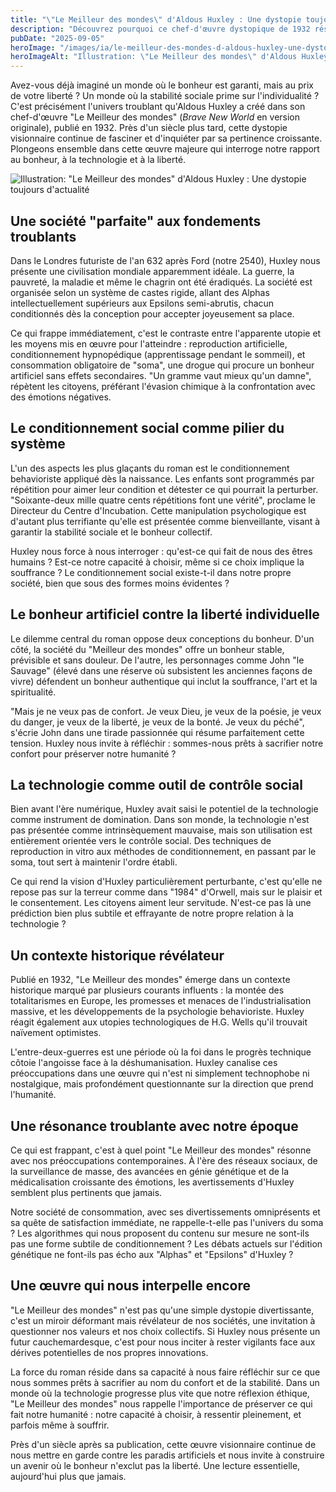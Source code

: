 ```yaml
---
title: "\"Le Meilleur des mondes\" d'Aldous Huxley : Une dystopie toujours d'actualité"
description: "Découvrez pourquoi ce chef-d'œuvre dystopique de 1932 résonne encore aujourd'hui avec ses thèmes de conditionnement social, bonheur artificiel et technologie."
pubDate: "2025-09-05"
heroImage: "/images/ia/le-meilleur-des-mondes-d-aldous-huxley-une-dystopie-toujours-d-actualite-hero/le-meilleur-des-mondes-d-aldous-huxley-une-dystopie-toujours-d-actualite-hero.png"
heroImageAlt: "Illustration: \"Le Meilleur des mondes\" d'Aldous Huxley : Une dystopie toujours d'actualité"
---
```


Avez-vous déjà imaginé un monde où le bonheur est garanti, mais au prix de votre liberté ? Un monde où la stabilité sociale prime sur l'individualité ? C'est précisément l'univers troublant qu'Aldous Huxley a créé dans son chef-d'œuvre "Le Meilleur des mondes" (*Brave New World* en version originale), publié en 1932. Près d'un siècle plus tard, cette dystopie visionnaire continue de fasciner et d'inquiéter par sa pertinence croissante. Plongeons ensemble dans cette œuvre majeure qui interroge notre rapport au bonheur, à la technologie et à la liberté.


![Illustration: "Le Meilleur des mondes" d'Aldous Huxley : Une dystopie toujours d'actualité](/images/ia/le-meilleur-des-mondes-d-aldous-huxley-une-dystopie-toujours-d-actualite-inline/le-meilleur-des-mondes-d-aldous-huxley-une-dystopie-toujours-d-actualite-inline.png)


## Une société "parfaite" aux fondements troublants

Dans le Londres futuriste de l'an 632 après Ford (notre 2540), Huxley nous présente une civilisation mondiale apparemment idéale. La guerre, la pauvreté, la maladie et même le chagrin ont été éradiqués. La société est organisée selon un système de castes rigide, allant des Alphas intellectuellement supérieurs aux Epsilons semi-abrutis, chacun conditionnés dès la conception pour accepter joyeusement sa place.

Ce qui frappe immédiatement, c'est le contraste entre l'apparente utopie et les moyens mis en œuvre pour l'atteindre : reproduction artificielle, conditionnement hypnopédique (apprentissage pendant le sommeil), et consommation obligatoire de "soma", une drogue qui procure un bonheur artificiel sans effets secondaires. "Un gramme vaut mieux qu'un damne", répètent les citoyens, préférant l'évasion chimique à la confrontation avec des émotions négatives.

## Le conditionnement social comme pilier du système

L'un des aspects les plus glaçants du roman est le conditionnement behavioriste appliqué dès la naissance. Les enfants sont programmés par répétition pour aimer leur condition et détester ce qui pourrait la perturber. "Soixante-deux mille quatre cents répétitions font une vérité", proclame le Directeur du Centre d'Incubation. Cette manipulation psychologique est d'autant plus terrifiante qu'elle est présentée comme bienveillante, visant à garantir la stabilité sociale et le bonheur collectif.

Huxley nous force à nous interroger : qu'est-ce qui fait de nous des êtres humains ? Est-ce notre capacité à choisir, même si ce choix implique la souffrance ? Le conditionnement social existe-t-il dans notre propre société, bien que sous des formes moins évidentes ?

## Le bonheur artificiel contre la liberté individuelle

Le dilemme central du roman oppose deux conceptions du bonheur. D'un côté, la société du "Meilleur des mondes" offre un bonheur stable, prévisible et sans douleur. De l'autre, les personnages comme John "le Sauvage" (élevé dans une réserve où subsistent les anciennes façons de vivre) défendent un bonheur authentique qui inclut la souffrance, l'art et la spiritualité.

"Mais je ne veux pas de confort. Je veux Dieu, je veux de la poésie, je veux du danger, je veux de la liberté, je veux de la bonté. Je veux du péché", s'écrie John dans une tirade passionnée qui résume parfaitement cette tension. Huxley nous invite à réfléchir : sommes-nous prêts à sacrifier notre confort pour préserver notre humanité ?

## La technologie comme outil de contrôle social

Bien avant l'ère numérique, Huxley avait saisi le potentiel de la technologie comme instrument de domination. Dans son monde, la technologie n'est pas présentée comme intrinsèquement mauvaise, mais son utilisation est entièrement orientée vers le contrôle social. Des techniques de reproduction in vitro aux méthodes de conditionnement, en passant par le soma, tout sert à maintenir l'ordre établi.

Ce qui rend la vision d'Huxley particulièrement perturbante, c'est qu'elle ne repose pas sur la terreur comme dans "1984" d'Orwell, mais sur le plaisir et le consentement. Les citoyens aiment leur servitude. N'est-ce pas là une prédiction bien plus subtile et effrayante de notre propre relation à la technologie ?

## Un contexte historique révélateur

Publié en 1932, "Le Meilleur des mondes" émerge dans un contexte historique marqué par plusieurs courants influents : la montée des totalitarismes en Europe, les promesses et menaces de l'industrialisation massive, et les développements de la psychologie behavioriste. Huxley réagit également aux utopies technologiques de H.G. Wells qu'il trouvait naïvement optimistes.

L'entre-deux-guerres est une période où la foi dans le progrès technique côtoie l'angoisse face à la déshumanisation. Huxley canalise ces préoccupations dans une œuvre qui n'est ni simplement technophobe ni nostalgique, mais profondément questionnante sur la direction que prend l'humanité.

## Une résonance troublante avec notre époque

Ce qui est frappant, c'est à quel point "Le Meilleur des mondes" résonne avec nos préoccupations contemporaines. À l'ère des réseaux sociaux, de la surveillance de masse, des avancées en génie génétique et de la médicalisation croissante des émotions, les avertissements d'Huxley semblent plus pertinents que jamais.

Notre société de consommation, avec ses divertissements omniprésents et sa quête de satisfaction immédiate, ne rappelle-t-elle pas l'univers du soma ? Les algorithmes qui nous proposent du contenu sur mesure ne sont-ils pas une forme subtile de conditionnement ? Les débats actuels sur l'édition génétique ne font-ils pas écho aux "Alphas" et "Epsilons" d'Huxley ?

## Une œuvre qui nous interpelle encore

"Le Meilleur des mondes" n'est pas qu'une simple dystopie divertissante, c'est un miroir déformant mais révélateur de nos sociétés, une invitation à questionner nos valeurs et nos choix collectifs. Si Huxley nous présente un futur cauchemardesque, c'est pour nous inciter à rester vigilants face aux dérives potentielles de nos propres innovations.

La force du roman réside dans sa capacité à nous faire réfléchir sur ce que nous sommes prêts à sacrifier au nom du confort et de la stabilité. Dans un monde où la technologie progresse plus vite que notre réflexion éthique, "Le Meilleur des mondes" nous rappelle l'importance de préserver ce qui fait notre humanité : notre capacité à choisir, à ressentir pleinement, et parfois même à souffrir.

Près d'un siècle après sa publication, cette œuvre visionnaire continue de nous mettre en garde contre les paradis artificiels et nous invite à construire un avenir où le bonheur n'exclut pas la liberté. Une lecture essentielle, aujourd'hui plus que jamais.